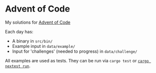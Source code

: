 # Advent of Code

My solutions for [Advent of Code](https://adventofcode.com/)

Each day has:

* A binary in `src/bin/`
* Example input in `data/example/`
* Input for 'challenges' (needed to progress) in `data/challenge/`

All examples are used as tests. They can be run via `cargo test` or
[`cargo nextest run`](https://nexte.st/).
